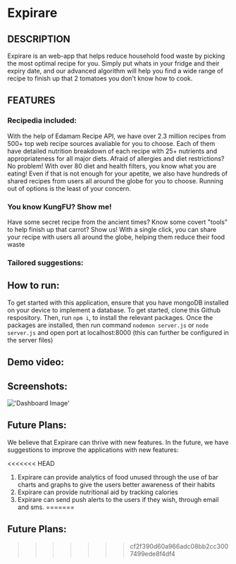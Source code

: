 # Expirare

## DESCRIPTION

Expirare is an web-app that helps reduce household food waste by picking the most optimal recipe for you. Simply put whats in your fridge and their expiry date, and our advanced algorithm will help you find a wide range of recipe to finish up that 2 tomatoes you don't know how to cook. 

## FEATURES

### Recipedia included:
With the help of Edamam Recipe API, we have over 2.3 million recipes from 500+ top web recipe sources avaliable for you to choose. Each of them have detailed nutrition breakdown of each recipe with 25+ nutrients and appropriateness for all major diets. Afraid of allergies and diet restrictions? No problem! With over 80 diet and health filters, you know what you are eating! Even if that is not enough for your apetite, we also have hundreds of shared recipes from users all around the globe for you to choose. Running out of options is the least of your concern.
### You know KungFU? Show me!
Have some secret recipe from the ancient times? Know some covert "tools" to help finish up that carrot? Show us! With a single click, you can share your recipe with users all around the globe, helping them reduce their food waste
### Tailored suggestions:

   
## How to run:

To get started with this application, ensure that you have mongoDB installed on your device to implement a database. 
To get started, clone this Github respository. Then, run `npm i`, to install the relevant packages.
Once the packages are installed, then run command `nodemon server.js` or `node server.js` and open port at localhost:8000 (this can further be configured in the server files)
   
## Demo video:

## Screenshots:
!['Dashboard Image']()

## Future Plans:
We believe that Expirare can thrive with new features. In the future, we have suggestions to improve the applications with new features:

<<<<<<< HEAD
1. Expirare can provide analytics of food unused through the use of bar charts and graphs to give the users better awareness of their habits
2. Expirare can provide nutritional aid by tracking calories
3. Expirare can send push alerts to the users if they wish, through email and sms.
=======
## Future Plans:
>>>>>>> cf2f390d60a966adc08bb2cc3007499ede8f4df4
